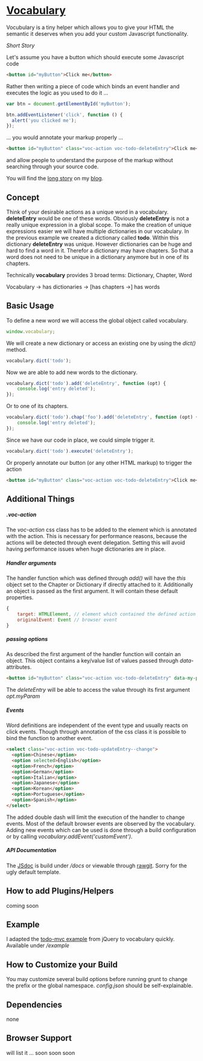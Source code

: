 [Vocabulary](http://github.com/visiongeist/vocabulary)
==================================================

Vocubulary is a tiny helper which allows you to give your HTML the semantic it deserves when you add your custom Javascript functionality.

*Short Story*

Let's assume you have a button which should execute some Javascript code

```html
<button id="myButton">Click me</button>
```
Rather then writing a piece of code which binds an event handler and executes the logic as you used to do it ...

```js
var btn = document.getElementById('myButton');

btn.addEventListener('click', function () {
  alert('you clicked me');
});
```

... you would annotate your markup properly ...

```html
<button id="myButton" class="voc-action voc-todo-deleteEntry">Click me</button>
```

and allow people to understand the purpose of the markup without searching through your source code.

You will find the [long story](http://damien.antipa.at/blog/2014/05/16/give-back-some-semantic-to-your-html-and-create-a-vocabulary/) on my [blog](http://damien.antipa.at/).

Concept
------------------------------------

Think of your desirable actions as a unique word in a vocabulary. **deleteEntry** would be one of these words. Obviously **deleteEntry** is not a really unique expression in a global scope. To make the creation of unique expressions easier we will have multiple dictionaries in our vocabulary. In the previous example we created a dictionary called **todo**. Within this dictionary **deleteEntry** was unique. However dictionaries can be huge and hard to find a word in it. Therefor a dictionary may have chapters. So that a word does not need to be unique in a dictionary anymore but in one of its chapters.

Technically **vocabulary** provides 3 broad terms: Dictionary, Chapter, Word

Vocabulary -> has dictionaries -> [has chapters ->] has words


Basic Usage
------------------------------------

To define a new word we will access the global object called vocabulary. 
```js
window.vocabulary;
```
We will create a new dictionary or access an existing one by using the *dict()* method.
```js
vocabulary.dict('todo');
```
Now we are able to add new words to the dictionary.
```js
vocabulary.dict('todo').add('deleteEntry', function (opt) {
	console.log('entry deleted');
});
```
Or to one of its chapters.
```js
vocabulary.dict('todo').chap('foo').add('deleteEntry', function (opt) {
	console.log('entry deleted');
});
```
Since we have our code in place, we could simple trigger it.

```js
vocabulary.dict('todo').execute('deleteEntry');
```

Or properly annotate our button (or any other HTML markup) to trigger the action
```html
<button id="myButton" class="voc-action voc-todo-deleteEntry">Click me</button>
```

Additional Things
------------------------------------

##### .voc-action

The *voc-action* css class has to be added to the element which is annotated with the action. This is necessary for performance reasons, because the actions will be detected through event delegation. Setting this will avoid having performance issues when huge dictionaries are in place.

##### Handler arguments

The handler function which was defined through *add()* will have the *this* object set to the Chapter or Dictionary if directly attached to it. Additionally an object is passed as the first argument. It will contain these default properties.

```js
{
	target: HTMLElement, // element which contained the defined action
	originalEvent: Event // browser event
}
```

##### passing options

As described the first argument of the handler function will contain an object. This object contains a key/value list of values passed through *data-* attributes.

```html
<button id="myButton" class="voc-action voc-todo-deleteEntry" data-my-param="foo">Click me</button>
```
The *deleteEntry* will be able to access the value through its first argument *opt.myParam*

##### Events

Word definitions are independent of the event type and usually reacts on click events. Though through annotation of the css class it is possible to bind the function to another event.

```html
<select class="voc-action voc-todo-updateEntry--change">
  <option>Chinese</option>
  <option selected>English</option>
  <option>French</option>
  <option>German</option>
  <option>Italian</option>
  <option>Japanese</option>
  <option>Korean</option>
  <option>Portuguese</option>
  <option>Spanish</option>
</select>
```

The added double dash will limit the execution of the handler to change events. Most of the default browser events are observed by the vocabulary. Adding new events which can be used is done through a build configuration or by calling *vocabulary.addEvent('customEvent')*.

##### API Documentation

The [JSdoc](https://rawgit.com/visiongeist/vocabulary/master/docs/index.html) is build under */docs* or viewable through [rawgit](https://rawgit.com/visiongeist/vocabulary/master/docs/index.html). Sorry for the ugly default template. 

How to add Plugins/Helpers
------------------------------------
coming soon

Example
------------------------------------
I adapted the [todo-mvc example](https://rawgit.com/visiongeist/vocabulary/master/example/index.html) from jQuery to vocabulary quickly. Available under */example*

How to Customize your Build
------------------------------------
You may customize several build options before running grunt to change the prefix or the global namespace. *config.json* should be self-explainable.

Dependencies
------------------------------------
none

Browser Support
------------------------------------
will list it ... soon soon soon
